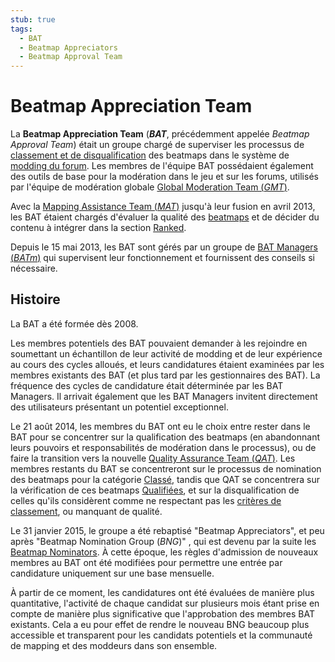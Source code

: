 ```yaml
---
stub: true
tags:
  - BAT
  - Beatmap Appreciators
  - Beatmap Approval Team
---
```


# Beatmap Appreciation Team

<!-- TODO: QAT stub and explain relation to QAT up here too -->

La **Beatmap Appreciation Team** (***BAT***, précédemment appelée *Beatmap Approval Team*) était un groupe chargé de superviser les processus de [classement et de disqualification](/wiki/Beatmap_ranking_procedure) des beatmaps dans le système de [modding du forum](/wiki/Modding/Forum_modding). Les membres de l'équipe BAT possédaient également des outils de base pour la modération dans le jeu et sur les forums, utilisés par l'équipe de modération globale [Global Moderation Team (*GMT*)](/wiki/People/The_Team/Global_Moderation_Team).

Avec la [Mapping Assistance Team (*MAT*)](/wiki/Modding/Mapping_Assistance_Team) jusqu'à leur fusion en avril 2013, les BAT étaient chargés d'évaluer la qualité des [beatmaps](/wiki/Beatmap) et de décider du contenu à intégrer dans la section [Ranked](/wiki/Beatmap/Category#classée).

Depuis le 15 mai 2013, les BAT sont gérés par un groupe de [BAT Managers (*BATm*)](/wiki/Modding/BAT_Managers) qui supervisent leur fonctionnement et fournissent des conseils si nécessaire.

## Histoire

<!-- TODO: Much more info required here -->

La BAT a été formée dès 2008.

Les membres potentiels des BAT pouvaient demander à les rejoindre en soumettant un échantillon de leur activité de modding et de leur expérience au cours des cycles alloués, et leurs candidatures étaient examinées par les membres existants des BAT (et plus tard par les gestionnaires des BAT). La fréquence des cycles de candidature était déterminée par les BAT Managers. Il arrivait également que les BAT Managers invitent directement des utilisateurs présentant un potentiel exceptionnel.

Le 21 août 2014, les membres du BAT ont eu le choix entre rester dans le BAT pour se concentrer sur la qualification des beatmaps (en abandonnant leurs pouvoirs et responsabilités de modération dans le processus), ou de faire la transition vers la nouvelle [Quality Assurance Team (*QAT*)](/wiki/Modding/Quality_Assurance_Team). Les membres restants du BAT se concentreront sur le processus de nomination des beatmaps pour la catégorie [Classé](/wiki/Beatmap/Category#classée), tandis que QAT se concentrera sur la vérification de ces beatmaps [Qualifiées](/wiki/Beatmap/Category#qualifiée), et sur la disqualification de celles qu'ils considèrent comme ne respectant pas les [critères de classement](/wiki/Ranking_Criteria), ou manquant de qualité.

Le 31 janvier 2015, le groupe a été rebaptisé "Beatmap Appreciators", et peu après "Beatmap Nomination Group (*BNG*)" , qui est devenu par la suite les [Beatmap Nominators](/wiki/People/The_Team/Beatmap_Nominators). À cette époque, les règles d'admission de nouveaux membres au BAT ont été modifiées pour permettre une entrée par candidature uniquement sur une base mensuelle.

À partir de ce moment, les candidatures ont été évaluées de manière plus quantitative, l'activité de chaque candidat sur plusieurs mois étant prise en compte de manière plus significative que l'approbation des membres BAT existants. Cela a eu pour effet de rendre le nouveau BNG beaucoup plus accessible et transparent pour les candidats potentiels et la communauté de mapping et des moddeurs dans son ensemble.
